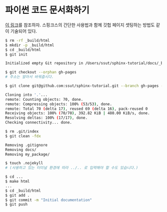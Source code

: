 # 파이썬 코드 문서화하기

[이 링크](https://tech.ssut.me/2015/07/28/start-python-documentation-using-sphinx/)를 참조하자. 스핑크스의 간단한 사용법과 함께 깃헙 페이지 셋팅하는 방법도 같이 기술되어 있다.

```bash
$ rm -rf _build/html
$ mkdir -p _build/html
$ cd _build/html
$ git init

Initialized empty Git repository in /Users/ssut/sphinx-tutorial/docs/_build/html/.git/

$ git checkout --orphan gh-pages
# 주소는 알아서 바꿔줍시다.

$ git clone git@github.com:ssut/sphinx-tutorial.git --branch gh-pages --single-branch .

Cloning into '.'...
remote: Counting objects: 70, done.
remote: Compressing objects: 100% (53/53), done.
remote: Total 70 (delta 17), reused 69 (delta 16), pack-reused 0
Receiving objects: 100% (70/70), 392.82 KiB | 480.00 KiB/s, done.
Resolving deltas: 100% (17/17), done.
Checking connectivity... done.

$ rm .git/index
$ git clean -fdx

Removing .gitignore
Removing docs/
Removing my_package/

$ touch .nojekyll
# (사용하고 있는 터미널 환경에 따라 ../.. 로 입력해야 할 수도 있습니다.)

$ cd ...
$ make html
...
$ cd _build/html
$ git add .
$ git commit -m "Initial documentation"
$ git push
```
